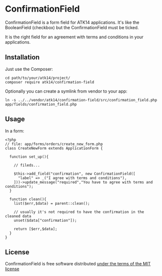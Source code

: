 ConfirmationField
=================

ConfirmationField is a form field for ATK14 applications. It's like the BooleanField (checkbox) but the ConfirmationField must be ticked.

It is the right field for an agreement with terms and conditions in your applications.

Installation
------------

Just use the Composer:

    cd path/to/your/atk14/project/
    composer require atk14/confirmation-field

Optionally you can create a symlink from vendor to your app:

    ln -s ../../vendor/atk14/confirmation-field/src/confirmation_field.php app/fields/confirmation_field.php

Usage
-----

In a form:

    <?php
    // file: app/forms/orders/create_new_form.php
    class CreateNewForm extends ApplicationForm {

      function set_up(){

        // fileds...

        $this->add_field("confirmation", new ConfirmationField([
          "label" => _("I agree with terms and conditions"),
        ]))->update_message("required","You have to agree with terms and conditions");
      }

      function clean(){
        list($err,$data) = parent::clean();

        // usually it's not required to have the confirmation in the cleaned data
        unset($data["confirmation"]);

        return [$err,$data];
      }
    }


License
-------

ConfirmationField is free software distributed [under the terms of the MIT license](http://www.opensource.org/licenses/mit-license)

<!-- vim: et:ts=2 -->
